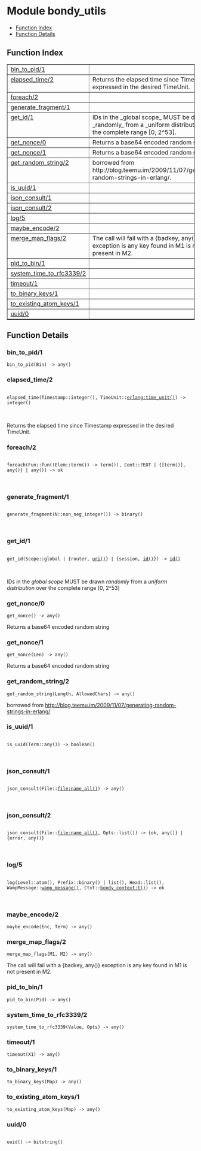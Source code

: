 

# Module bondy_utils #
* [Function Index](#index)
* [Function Details](#functions)

<a name="index"></a>

## Function Index ##


<table width="100%" border="1" cellspacing="0" cellpadding="2" summary="function index"><tr><td valign="top"><a href="#bin_to_pid-1">bin_to_pid/1</a></td><td></td></tr><tr><td valign="top"><a href="#elapsed_time-2">elapsed_time/2</a></td><td>Returns the elapsed time since Timestamp expressed in the
desired TimeUnit.</td></tr><tr><td valign="top"><a href="#foreach-2">foreach/2</a></td><td></td></tr><tr><td valign="top"><a href="#generate_fragment-1">generate_fragment/1</a></td><td></td></tr><tr><td valign="top"><a href="#get_id-1">get_id/1</a></td><td>
IDs in the _global scope_ MUST be drawn _randomly_ from a _uniform
distribution_ over the complete range [0, 2^53].</td></tr><tr><td valign="top"><a href="#get_nonce-0">get_nonce/0</a></td><td>Returns a base64 encoded random string.</td></tr><tr><td valign="top"><a href="#get_nonce-1">get_nonce/1</a></td><td>Returns a base64 encoded random string.</td></tr><tr><td valign="top"><a href="#get_random_string-2">get_random_string/2</a></td><td>
borrowed from
http://blog.teemu.im/2009/11/07/generating-random-strings-in-erlang/.</td></tr><tr><td valign="top"><a href="#is_uuid-1">is_uuid/1</a></td><td></td></tr><tr><td valign="top"><a href="#json_consult-1">json_consult/1</a></td><td></td></tr><tr><td valign="top"><a href="#json_consult-2">json_consult/2</a></td><td></td></tr><tr><td valign="top"><a href="#log-5">log/5</a></td><td></td></tr><tr><td valign="top"><a href="#maybe_encode-2">maybe_encode/2</a></td><td></td></tr><tr><td valign="top"><a href="#merge_map_flags-2">merge_map_flags/2</a></td><td>
The call will fail with a {badkey, any()} exception is any key found in M1
is not present in M2.</td></tr><tr><td valign="top"><a href="#pid_to_bin-1">pid_to_bin/1</a></td><td></td></tr><tr><td valign="top"><a href="#system_time_to_rfc3339-2">system_time_to_rfc3339/2</a></td><td></td></tr><tr><td valign="top"><a href="#timeout-1">timeout/1</a></td><td></td></tr><tr><td valign="top"><a href="#to_binary_keys-1">to_binary_keys/1</a></td><td></td></tr><tr><td valign="top"><a href="#to_existing_atom_keys-1">to_existing_atom_keys/1</a></td><td></td></tr><tr><td valign="top"><a href="#uuid-0">uuid/0</a></td><td></td></tr></table>


<a name="functions"></a>

## Function Details ##

<a name="bin_to_pid-1"></a>

### bin_to_pid/1 ###

`bin_to_pid(Bin) -> any()`

<a name="elapsed_time-2"></a>

### elapsed_time/2 ###

<pre><code>
elapsed_time(Timestamp::integer(), TimeUnit::<a href="erlang.md#type-time_unit">erlang:time_unit()</a>) -&gt; integer()
</code></pre>
<br />

Returns the elapsed time since Timestamp expressed in the
desired TimeUnit.

<a name="foreach-2"></a>

### foreach/2 ###

<pre><code>
foreach(Fun::fun((Elem::term()) -&gt; term()), Cont::?EOT | {[term()], any()} | any()) -&gt; ok
</code></pre>
<br />

<a name="generate_fragment-1"></a>

### generate_fragment/1 ###

<pre><code>
generate_fragment(N::non_neg_integer()) -&gt; binary()
</code></pre>
<br />

<a name="get_id-1"></a>

### get_id/1 ###

<pre><code>
get_id(Scope::global | {router, <a href="#type-uri">uri()</a>} | {session, <a href="#type-id">id()</a>}) -&gt; <a href="#type-id">id()</a>
</code></pre>
<br />

IDs in the _global scope_ MUST be drawn _randomly_ from a _uniform
distribution_ over the complete range [0, 2^53]

<a name="get_nonce-0"></a>

### get_nonce/0 ###

`get_nonce() -> any()`

Returns a base64 encoded random string

<a name="get_nonce-1"></a>

### get_nonce/1 ###

`get_nonce(Len) -> any()`

Returns a base64 encoded random string

<a name="get_random_string-2"></a>

### get_random_string/2 ###

`get_random_string(Length, AllowedChars) -> any()`

borrowed from
http://blog.teemu.im/2009/11/07/generating-random-strings-in-erlang/

<a name="is_uuid-1"></a>

### is_uuid/1 ###

<pre><code>
is_uuid(Term::any()) -&gt; boolean()
</code></pre>
<br />

<a name="json_consult-1"></a>

### json_consult/1 ###

<pre><code>
json_consult(File::<a href="file.md#type-name_all">file:name_all()</a>) -&gt; any()
</code></pre>
<br />

<a name="json_consult-2"></a>

### json_consult/2 ###

<pre><code>
json_consult(File::<a href="file.md#type-name_all">file:name_all()</a>, Opts::list()) -&gt; {ok, any()} | {error, any()}
</code></pre>
<br />

<a name="log-5"></a>

### log/5 ###

<pre><code>
log(Level::atom(), Prefix::binary() | list(), Head::list(), WampMessage::<a href="#type-wamp_message">wamp_message()</a>, Ctxt::<a href="bondy_context.md#type-t">bondy_context:t()</a>) -&gt; ok
</code></pre>
<br />

<a name="maybe_encode-2"></a>

### maybe_encode/2 ###

`maybe_encode(Enc, Term) -> any()`

<a name="merge_map_flags-2"></a>

### merge_map_flags/2 ###

`merge_map_flags(M1, M2) -> any()`

The call will fail with a {badkey, any()} exception is any key found in M1
is not present in M2.

<a name="pid_to_bin-1"></a>

### pid_to_bin/1 ###

`pid_to_bin(Pid) -> any()`

<a name="system_time_to_rfc3339-2"></a>

### system_time_to_rfc3339/2 ###

`system_time_to_rfc3339(Value, Opts) -> any()`

<a name="timeout-1"></a>

### timeout/1 ###

`timeout(X1) -> any()`

<a name="to_binary_keys-1"></a>

### to_binary_keys/1 ###

`to_binary_keys(Map) -> any()`

<a name="to_existing_atom_keys-1"></a>

### to_existing_atom_keys/1 ###

`to_existing_atom_keys(Map) -> any()`

<a name="uuid-0"></a>

### uuid/0 ###

<pre><code>
uuid() -&gt; bitstring()
</code></pre>
<br />

